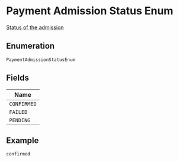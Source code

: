 
# Payment Admission Status Enum

[Status of the admission](https://api-docs.form3.tech/api.html#enumerations-payment-status-codes-admission-status)

## Enumeration

`PaymentAdmissionStatusEnum`

## Fields

| Name |
|  --- |
| `CONFIRMED` |
| `FAILED` |
| `PENDING` |

## Example

```
confirmed
```

